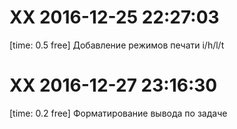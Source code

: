 
# XX 2016-12-25 22:27:03

[time: 0.5 free] Добавление режимов печати i/h/l/t

# XX 2016-12-27 23:16:30

[time: 0.2 free] Форматирование вывода по задаче
